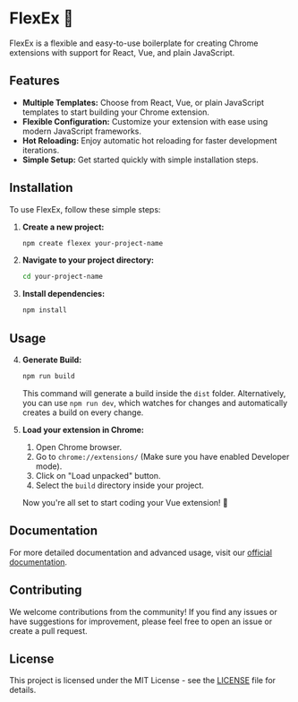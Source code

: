 # FlexEx 🚀

FlexEx is a flexible and easy-to-use boilerplate for creating Chrome extensions with support for React, Vue, and plain JavaScript.

## Features

- **Multiple Templates:** Choose from React, Vue, or plain JavaScript templates to start building your Chrome extension.
- **Flexible Configuration:** Customize your extension with ease using modern JavaScript frameworks.
- **Hot Reloading:** Enjoy automatic hot reloading for faster development iterations.
- **Simple Setup:** Get started quickly with simple installation steps.

## Installation

To use FlexEx, follow these simple steps:

1. **Create a new project:**
   ```bash
   npm create flexex your-project-name
   ```

2. **Navigate to your project directory:**
   ```bash
   cd your-project-name
   ```

3. **Install dependencies:**
   ```bash
   npm install
   ```

## Usage

4. **Generate Build:**
   ```bash
   npm run build
   ```
   This command will generate a build inside the `dist` folder. Alternatively, you can use `npm run dev`, which watches for changes and automatically creates a build on every change.

5. **Load your extension in Chrome:**
   1. Open Chrome browser.
   2. Go to `chrome://extensions/` (Make sure you have enabled Developer mode).
   3. Click on "Load unpacked" button.
   4. Select the `build` directory inside your project.

   Now you're all set to start coding your Vue extension! 🎉

## Documentation

For more detailed documentation and advanced usage, visit our [official documentation](https://github.com/your-username/FlrxEx/docs).

## Contributing

We welcome contributions from the community! If you find any issues or have suggestions for improvement, please feel free to open an issue or create a pull request.

## License

This project is licensed under the MIT License - see the [LICENSE](LICENSE) file for details.